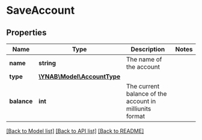 # SaveAccount

## Properties
Name | Type | Description | Notes
------------ | ------------- | ------------- | -------------
**name** | **string** | The name of the account | 
**type** | [**\YNAB\Model\AccountType**](AccountType.md) |  | 
**balance** | **int** | The current balance of the account in milliunits format | 

[[Back to Model list]](../../README.md#documentation-for-models) [[Back to API list]](../../README.md#documentation-for-api-endpoints) [[Back to README]](../../README.md)

